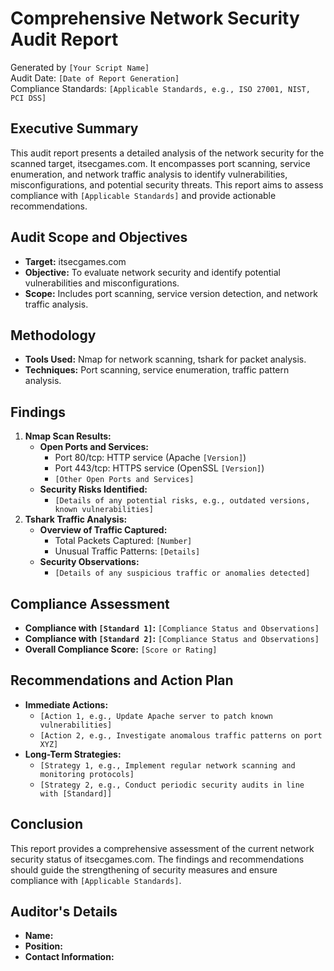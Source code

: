 # Comprehensive Network Security Audit Report

Generated by `[Your Script Name]`  
Audit Date: `[Date of Report Generation]`  
Compliance Standards: `[Applicable Standards, e.g., ISO 27001, NIST, PCI DSS]`

## Executive Summary
This audit report presents a detailed analysis of the network security for the scanned target, itsecgames.com. It encompasses port scanning, service enumeration, and network traffic analysis to identify vulnerabilities, misconfigurations, and potential security threats. This report aims to assess compliance with `[Applicable Standards]` and provide actionable recommendations.

## Audit Scope and Objectives
- **Target:** itsecgames.com
- **Objective:** To evaluate network security and identify potential vulnerabilities and misconfigurations.
- **Scope:** Includes port scanning, service version detection, and network traffic analysis.

## Methodology
- **Tools Used:** Nmap for network scanning, tshark for packet analysis.
- **Techniques:** Port scanning, service enumeration, traffic pattern analysis.

## Findings
1. **Nmap Scan Results:**
   - **Open Ports and Services:**
     - Port 80/tcp: HTTP service (Apache `[Version]`)
     - Port 443/tcp: HTTPS service (OpenSSL `[Version]`)
     - `[Other Open Ports and Services]`
   - **Security Risks Identified:**
     - `[Details of any potential risks, e.g., outdated versions, known vulnerabilities]`
2. **Tshark Traffic Analysis:**
   - **Overview of Traffic Captured:**
     - Total Packets Captured: `[Number]`
     - Unusual Traffic Patterns: `[Details]`
   - **Security Observations:**
     - `[Details of any suspicious traffic or anomalies detected]`

## Compliance Assessment
- **Compliance with `[Standard 1]`:** `[Compliance Status and Observations]`
- **Compliance with `[Standard 2]`:** `[Compliance Status and Observations]`
- **Overall Compliance Score:** `[Score or Rating]`

## Recommendations and Action Plan
- **Immediate Actions:**
  - `[Action 1, e.g., Update Apache server to patch known vulnerabilities]`
  - `[Action 2, e.g., Investigate anomalous traffic patterns on port XYZ]`
- **Long-Term Strategies:**
  - `[Strategy 1, e.g., Implement regular network scanning and monitoring protocols]`
  - `[Strategy 2, e.g., Conduct periodic security audits in line with [Standard]]`

## Conclusion
This report provides a comprehensive assessment of the current network security status of itsecgames.com. The findings and recommendations should guide the strengthening of security measures and ensure compliance with `[Applicable Standards]`.

## Auditor's Details
- **Name:**
- **Position:**
- **Contact Information:**
